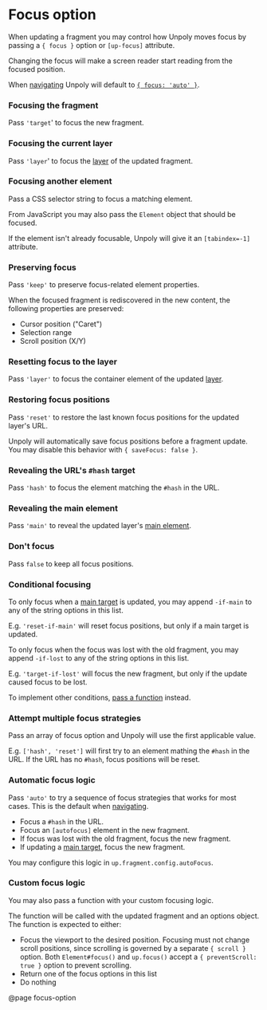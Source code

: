 Focus option
=============

When updating a fragment you may control how Unpoly moves focus by passing
a `{ focus }` option or `[up-focus]` attribute.

Changing the focus will make a screen reader start reading from the focused position.

When [navigating](/navigation) Unpoly will default to
[`{ focus: 'auto' }`](#automatic-focus-logic).

### Focusing the fragment

Pass `'target`' to focus the new fragment.

### Focusing the current layer

Pass `'layer`' to focus the [layer](/up.layer) of the updated fragment.

### Focusing another element

Pass a CSS selector string to focus a matching element.

From JavaScript you may also pass the `Element` object that should be focused.

If the element isn't already focusable, Unpoly will give it an `[tabindex=-1]` attribute.

### Preserving focus

Pass `'keep'` to preserve focus-related element properties.

When the focused fragment is rediscovered in the new content, the following properties are preserved:

- Cursor position ("Caret")
- Selection range
- Scroll position (X/Y)

### Resetting focus to the layer

Pass `'layer'` to focus the container element of the updated [layer](/up.layer).

### Restoring focus positions

Pass `'reset'` to restore the last known focus positions for the updated layer's URL.

Unpoly will automatically save focus positions before a fragment update.
You may disable this behavior with `{ saveFocus: false }`.

### Revealing the URL's `#hash` target

Pass `'hash'` to focus the element matching the `#hash` in the URL.

### Revealing the main element

Pass `'main'` to reveal the updated layer's [main element](/up-main).

### Don't focus

Pass `false` to keep all focus positions.

### Conditional focusing

To only focus when a [main target](/up-main) is updated,
you may append `-if-main` to any of the string options in this list.

E.g. `'reset-if-main'` will reset focus positions, but only if a main target is updated.

To only focus when the focus was lost with the old fragment,
you may append `-if-lost` to any of the string options in this list.

E.g. `'target-if-lost'` will focus the new fragment, but only if the update caused focus
to be lost.

To implement other conditions, [pass a function](#custom-focus-logic) instead.

### Attempt multiple focus strategies

Pass an array of focus option and Unpoly will use the first applicable value.

E.g. `['hash', 'reset']` will first try to an element mathing the `#hash` in the URL.
If the URL has no `#hash`, focus positions will be reset.

### Automatic focus logic

Pass `'auto'` to try a sequence of focus strategies that works for most cases.
This is the default when [navigating](/navigation).

- Focus a `#hash` in the URL.
- Focus an `[autofocus]` element in the new fragment.
- If focus was lost with the old fragment, focus the new fragment.
- If updating a [main target](/up-main), focus the new fragment.

You may configure this logic in `up.fragment.config.autoFocus`.

### Custom focus logic

You may also pass a function with your custom focusing logic.

The function will be called with the updated fragment and an options object.
The function is expected to either:

- Focus the viewport to the desired position. Focusing must not change
  scroll positions, since scrolling is governed by a separate `{ scroll }` option.
  Both `Element#focus()` and `up.focus()` accept a `{ preventScroll: true }` option
  to prevent scrolling.
- Return one of the focus options in this list
- Do nothing

@page focus-option
